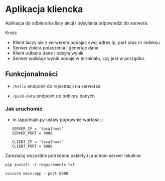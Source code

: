 # Aplikacja kliencka

Aplikacja do odbierania listy akcji i odsyłania odpowiedzi do serwera.

Kroki: 

* Klient laczy sie z serwerem podajac swoj adres ip, port oraz nr indeksu
* Serwer zbiera polaczenia i generuje dane
* Klient odbiera dane i odsyła wynik
* Serwer waliduje wynik podaje w terminalu, czy jest w porządku.

## Funkcjonalności

- `/hello` endpoint do rejestracji na serwerze

- `/push-data` endpoint do odbioru danych

### Jak uruchomić

- in /app/main.py ustaw poprawnie wartości :

```
   SERVER_IP = 'localhost'
   SERVER_PORT = 8080

   CLIENT_IP = 'localhost'
   CLIENT_PORT = 8888
```
Zainstaluj wszystkie potrzebne pakiety i uruchom serwer lokalnie:

```
pip install -r requirements.txt

uvicorn main:app --port 8888
```



